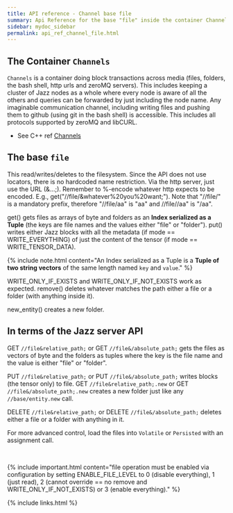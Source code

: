 ```yaml
---
title: API reference - Channel base file
summary: Api Reference for the base "file" inside the container Channels
sidebar: mydoc_sidebar
permalink: api_ref_channel_file.html
---
```


## The Container `Channels`

`Channels` is a container doing block transactions across media (files, folders, the bash shell, http urls and zeroMQ servers). This
includes keeping a cluster of Jazz nodes as a whole where every node is aware of all the others and queries can be forwarded by just
including the node name. Any imaginable communication channel, including writing files and pushing them to github (using git in the bash
shell) is accessible. This includes all protocols supported by zeroMQ and libCURL.

* See C++ ref [Channels](/develop_jazz02/classjazz__elements_1_1Channels.html)

## The base `file`

This read/writes/deletes to the filesystem. Since the API does not use locators, there is no hardcoded name restriction. Via the http
server, just use the URL (&...;). Remember to %-encode whatever http expects to be encoded. E.g., get("//file/&whatever%20you%20want;").
Note that "//file/" is a mandatory prefix, therefore "//file/aa" is "aa" and //file//aa" is "/aa".

get() gets files as arrays of byte and folders as an **Index serialized as a Tuple** (the keys are file names and the values either "file"
or "folder"). put() writes either Jazz blocks with all the metadata (if mode == WRITE_EVERYTHING) of just the content of the tensor
(if mode == WRITE_TENSOR_DATA).

{% include note.html content="An Index serialized as a Tuple is a <b>Tuple of two string vectors</b> of the same length named `key` and
`value`." %}

WRITE_ONLY_IF_EXISTS and WRITE_ONLY_IF_NOT_EXISTS work as expected. remove() deletes whatever matches the path either a file or a folder
(with anything inside it).

new_entity() creates a new folder.

## In terms of the Jazz server API

GET `//file&relative_path;` or GET `//file&/absolute_path;` gets the files as vectors of byte and the folders as tuples where the key is
the file name and the value is either "file" or "folder".

PUT `//file&relative_path;` or PUT `//file&/absolute_path;` writes blocks (the tensor only) to file.
GET `//file&relative_path;.new` or GET `//file&/absolute_path;.new` creates a new folder just like any `//base/entity.new` call.

DELETE `//file&relative_path;` or DELETE `//file&/absolute_path;` deletes either a file or a folder with anything in it.

For more advanced control, load the files into `Volatile` or `Persisted` with an assignment call.

<br/>

{% include important.html content="file operation must be enabled via configuration by setting ENABLE_FILE_LEVEL to 0 (disable everything),
1 (just read), 2 (cannot override == no remove and WRITE_ONLY_IF_NOT_EXISTS) or 3 (enable everything)." %}

{% include links.html %}
